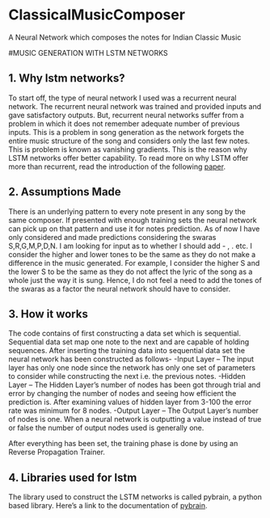 # ClassicalMusicComposer
A Neural Network which composes the notes for Indian Classic Music

#MUSIC GENERATION WITH LSTM NETWORKS

## 1. Why lstm networks?
To start off, the type of neural network I used was a recurrent neural network. The recurrent neural network was trained and provided inputs and gave satisfactory outputs. But, recurrent neural networks suffer from a problem in which it does not remember adequate number of previous inputs. This is a problem in song generation as the network forgets the entire music structure of the song and considers only the last few notes. This is problem is known as vanishing gradients. This is the reason why LSTM networks offer better capability.
To read more on why LSTM offer more than recurrent, read the introduction of the following [paper](http://people.idsia.ch/~juergen/blues/IDSIA-07-02.pdf).
## 2. Assumptions Made
There is an underlying pattern to every note present in any song by the same composer. If presented with enough training sets the neural network can pick up on that pattern and use it for notes prediction.
As of now I have only considered and made predictions considering the swaras S,R,G,M,P,D,N. I am looking for input as to whether I should add - , . etc.
I consider the higher and lower tones to be the same as they do not make a difference in the music generated. For example, I consider the higher S and the lower S to be the same as they do not affect the lyric of the song as a whole just the way it is sung. Hence, I do not feel a need to add the tones of the swaras as a factor the neural network should have to consider.
## 3. How it works
The code contains of first constructing a data set which is sequential. Sequential data set map one note to the next and are capable of holding sequences. After inserting the training data into sequential data set the neural network has been constructed as follows-
   -Input Layer – The input layer has only one node since the network has only one set of parameters to consider while constructing the next i.e. the previous notes.
   -Hidden Layer – The Hidden Layer’s number of nodes has been got through trial and error by changing the number of nodes and seeing how efficient the prediction is. After examining values of hidden layer from 3-100 the error rate was minimum for 8 nodes.
  -Output Layer – The Output Layer’s number of nodes is one. When a neural network is outputting a value instead of true or false the number of output nodes used is generally one.

After everything has been set, the training phase is done by using an Reverse Propagation Trainer. 

## 4. Libraries used for lstm
The library used to construct the LSTM networks is called pybrain, a python based library. Here’s a link to the documentation of [pybrain](http://pybrain.org/docs/).


